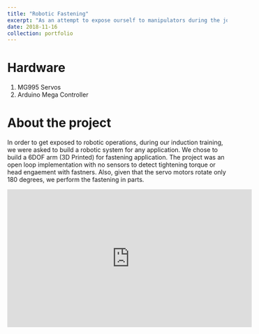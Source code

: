 ```yaml
---
title: "Robotic Fastening"
excerpt: "As an attempt to expose ourself to manipulators during the job training module, we made an open-loop controll 6DOF arm capable of screwing in fasteners. <br/><br/><img src='/images/Robotic_fastening.jpg'>"
date: 2018-11-16
collection: portfolio
---
```


Hardware
===
1. MG995 Servos
2. Arduino Mega Controller 

About the project
===
In order to get exposed to robotic operations, during our induction training, we were asked to build a robotic system for any application. We chose to build a 6DOF arm (3D Printed) for fastening application. The project was an open loop implementation with no sensors to detect tightening torque or head engaement with fastners. Also, given that the servo motors rotate only 180 degrees, we perform the fastening in parts. 

<iframe width="560" height="315" src="https://www.youtube.com/embed/Hm-Vrb0lZRc" title="YouTube video player" frameborder="0" allow="accelerometer; autoplay; clipboard-write; encrypted-media; gyroscope; picture-in-picture; web-share" allowfullscreen></iframe>

